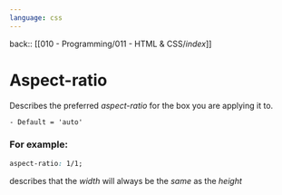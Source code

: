 ```yaml
---
language: css
---
```

back:: [[010 - Programming/011 - HTML & CSS/_index_]]


# Aspect-ratio


Describes the preferred *aspect-ratio* for the box you are applying it to.
	
	- Default = 'auto'



### For example: 
```css
aspect-ratio: 1/1;
```

describes that the *width* will always be the *same* as the *height*

